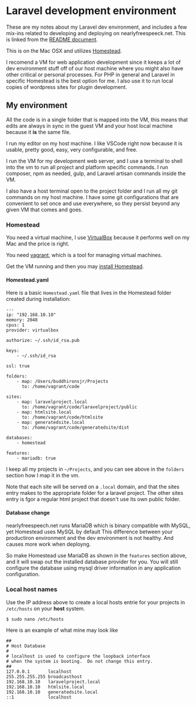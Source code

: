 # Laravel development environment

These are my notes about my Laravel dev environment, and includes a few mix-ins related to developing and deploying on nearlyfreespeeck.net. This is linked from the [README document](README.md).

This is on the Mac OSX and utilizes [Homestead](https://laravel.com/docs/master/homestead).

I recomend a VM for web application development since it keeps a lot of dev environment stuff off of our host machine where you might also have other critical or personal processes. For PHP in general and Laravel in specific Homestead is the best option for me. I also use it to run local copies of wordpress sites for plugin development.

## My environment

All the code is in a single folder that is mapped into the VM, this means that edits are always in sync in the guest VM and your host local machine because it **is** the same file. 

I run my editor on my host machine. I like VSCode right now because it is usable, pretty good, easy, very configurable, and free.

I run the VM for my development web server, and I use a terminal to shell into the vm to run all project and platform specific commands. I run composer, npm as needed, gulp, and Laravel artisan commands inside the VM.

I also have a host terminal open to the project folder and I run all my git commands on my host machine. I have some git configurations that are convenient to set once and use everywhere, so they persist beyond any given VM that comes and goes.

### Homestead

You need a virtual machine, I use [VirtualBox](https://www.virtualbox.org/wiki/Downloads) because it performs well on my Mac and the price is right.

You need [vagrant](https://www.vagrantup.com/downloads.html), which is a tool for managing virtual machines.

Get the VM running and then you may [install Homestead](https://laravel.com/docs/master/homestead).

#### Homestead.yaml
Here is a basic `Homestead.yaml` file that lives in the Homestead folder created during installation:

```
---
ip: "192.168.10.10"
memory: 2048
cpus: 1
provider: virtualbox

authorize: ~/.ssh/id_rsa.pub

keys:
    - ~/.ssh/id_rsa

ssl: true

folders:
    - map: /Users/buddhironsjr/Projects
      to: /home/vagrant/code

sites:
    - map: laravelproject.local
      to: /home/vagrant/code/laravelproject/public
    - map: htmlsite.local
      to: /home/vagrant/code/htmlsite
    - map: generatedsite.local
      to: /home/vagrant/code/generatedsite/dist
   
databases:
    - homestead

features:
    - mariadb: true
```

I keep all my projects in `~/Projects`, and you can see above in the `folders` section how I map it in the vm.

Note that each site will be served on a `.local` domain, and that the sites entry makes to the appropriate folder for a laravel project.  The other sites entry is fgor a regular html project that doesn't use its own public folder.

#### Database change

nearlyfreespeech.net runs MariaDB which is binary compatible with MySQL, yet Homestead uses MySQL by default  This difference between your productiron environment and the dev environment is not healthy. And causes more work when deployng.

So make Homestead use MariaDB as shown in the `features` section above, and it will swap out the installed database provider for you. You will still configure the database using mysql driver information in any application configuration.

### Local host names

Use the IP address above to create a local hosts entrie for your projects in `/etc/hosts` on your **host** system.

    $ sudo nano /etc/hosts

Here is an example of what mine may look like

```
##
# Host Database
#
# localhost is used to configure the loopback interface
# when the system is booting.  Do not change this entry.
##
127.0.0.1       localhost
255.255.255.255 broadcasthost
192.168.10.10   laravelproject.local
192.168.10.10   htmlsite.local
192.168.10.10   generatedsite.local
::1             localhost
```